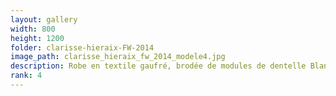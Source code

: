 ```yaml
---
layout: gallery
width: 800
height: 1200
folder: clarisse-hieraix-FW-2014
image_path: clarisse_hieraix_fw_2014_modele4.jpg
description: Robe en textile gaufré, brodée de modules de dentelle Blanche et perles de silicone Cristal
rank: 4
---
```

